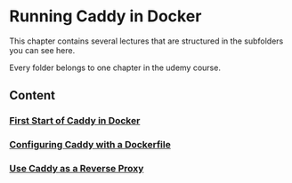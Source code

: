 # Running Caddy in Docker
This chapter contains several lectures that are structured in the subfolders you can see here.

Every folder belongs to one chapter in the udemy course. 

## Content
### [First Start of Caddy in Docker](https://github.com/SimonBecker1997/CaddyTraining/tree/main/04_Docker/01_First%20start)
### [Configuring Caddy with a Dockerfile](https://github.com/SimonBecker1997/CaddyTraining/tree/main/04_Docker/02_Dockerfile)
### [Use Caddy as a Reverse Proxy](https://github.com/SimonBecker1997/CaddyTraining/tree/main/04_Docker/03_reverse_proxy)
